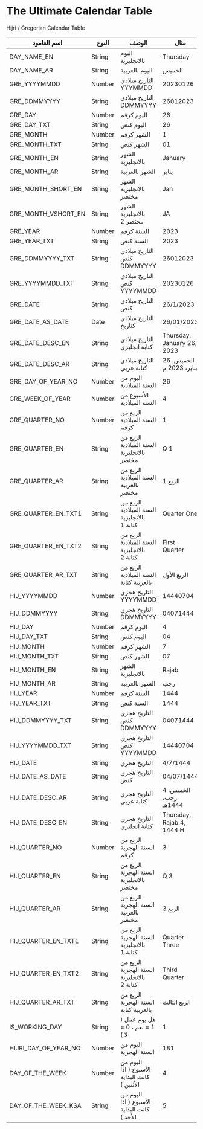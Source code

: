 # The Ultimate Calendar Table

Hijri / Gregorian Calendar Table



| اسم العامود          | النوع  | الوصف                                         | مثال                       |
| -------------------- | ------ | --------------------------------------------- | -------------------------- |
| DAY_NAME_EN          | String | اليوم بالانجليزية                             | Thursday                   |
| DAY_NAME_AR          | String | اليوم بالعربية                                | الخميس                     |
| GRE_YYYYMMDD         | Number | التاريخ ميلادي YYYMMDD                        | 20230126                   |
| GRE_DDMMYYYY         | String | التاريخ ميلادي DDMMYYYY                       | 26012023                   |
| GRE_DAY              | Number | اليوم كرقم                                    | 26                         |
| GRE_DAY_TXT          | String | اليوم كنص                                     | 26                         |
| GRE_MONTH            | Number | الشهر كرقم                                    | 1                          |
| GRE_MONTH_TXT        | String | الشهر كنص                                     | 01                         |
| GRE_MONTH_EN         | String | الشهر بالانجليزية                             | January                    |
| GRE_MONTH_AR         | String | الشهر بالعربية                                | يناير                      |
| GRE_MONTH_SHORT_EN   | String | الشهر بالانجليزية مختصر                       | Jan                        |
| GRE_MONTH_VSHORT_EN  | String | الشهر بالانجليزية مختصر 2                     | JA                         |
| GRE_YEAR             | Number | السنة كرقم                                    | 2023                       |
| GRE_YEAR_TXT         | String | السنة كنص                                     | 2023                       |
| GRE_DDMMYYYY_TXT     | String | التاريخ ميلادي كنص DDMMYYYY                   | 26012023                   |
| GRE_YYYYMMDD_TXT     | String | التاريخ ميلادي كنص YYYYMMDD                   | 20230126                   |
| GRE_DATE             | String | التاريخ ميلادي كنص                            | 26/1/2023                  |
| GRE_DATE_AS_DATE     | Date   | التاريخ ميلادي كتاريخ                         | 26/01/2023                 |
| GRE_DATE_DESC_EN     | String | التاريخ ميلادي كتابة انجليزي                  | Thursday, January 26, 2023 |
| GRE_DATE_DESC_AR     | String | التاريخ ميلادي كتابة عربي                     | الخميس، 26 يناير، 2023 م   |
| GRE_DAY_OF_YEAR_NO   | Number | اليوم من السنة الميلادية                      | 26                         |
| GRE_WEEK_OF_YEAR     | Number | الأسبوع من السنة الميلادية                    | 4                          |
| GRE_QUARTER_NO       | Number | الربع من السنة الميلادية كرقم                 | 1                          |
| GRE_QUARTER_EN       | String | الربع من السنة الميلادية بالانجليزية مختصر    | Q 1                        |
| GRE_QUARTER_AR       | String | الربع من السنة الميلادية بالعربية مختصر       | الربع 1                    |
| GRE_QUARTER_EN_TXT1  | String | الربع من السنة الميلادية بالانجليزية كتابة 1  | Quarter One                |
| GRE_QUARTER_EN_TXT2  | String | الربع من السنة الميلادية بالانجليزية كتابة 2  | First Quarter              |
| GRE_QUARTER_AR_TXT   | String | الربع من السنة الميلادية بالعربية كتابة       | الربع الأول                |
| HIJ_YYYYMMDD         | Number | التاريخ هجري YYYYMMDD                         | 14440704                   |
| HIJ_DDMMYYYY         | String | التاريخ هجري DDMMYYYY                         | 04071444                   |
| HIJ_DAY              | Number | اليوم كرقم                                    | 4                          |
| HIJ_DAY_TXT          | String | اليوم كنص                                     | 04                         |
| HIJ_MONTH            | Number | الشهر كرقم                                    | 7                          |
| HIJ_MONTH_TXT        | String | الشهر كنص                                     | 07                         |
| HIJ_MONTH_EN         | String | الشهر بالانجليزية                             | Rajab                      |
| HIJ_MONTH_AR         | String | الشهر بالعربية                                | رجب                        |
| HIJ_YEAR             | Number | السنة كرقم                                    | 1444                       |
| HIJ_YEAR_TXT         | String | السنة كنص                                     | 1444                       |
| HIJ_DDMMYYYY_TXT     | String | التاريخ هجري كنص DDMMYYYY                     | 04071444                   |
| HIJ_YYYYMMDD_TXT     | String | التاريخ هجري كنص YYYYMMDD                     | 14440704                   |
| HIJ_DATE             | String | التاريخ هجري                                  | 4/7/1444                   |
| HIJ_DATE_AS_DATE     | String | التاريخ هجري كنص                              | 04/07/1444                 |
| HIJ_DATE_DESC_AR     | String | التاريخ هجري كتابة عربي                       | الخميس، 4 رجب، 1444هـ      |
| HIJ_DATE_DESC_EN     | String | التاريخ هجري كتابة انجليزي                    | Thursday, Rajab 4, 1444 H  |
| HIJ_QUARTER_NO       | Number | الربع من السنة الهجرية كرقم                   | 3                          |
| HIJ_QUARTER_EN       | String | الربع من السنة الهجرية بالانجليزية مختصر      | Q 3                        |
| HIJ_QUARTER_AR       | String | الربع من السنة الهجرية بالعربية مختصر         | الربع 3                    |
| HIJ_QUARTER_EN_TXT1  | String | الربع من السنة الهجرية بالانجليزية كتابة 1    | Quarter Three              |
| HIJ_QUARTER_EN_TXT2  | String | الربع من السنة الهجرية بالانجليزية كتابة 2    | Third Quarter              |
| HIJ_QUARTER_AR_TXT   | String | الربع من السنة الهجرية بالعربية كتابة         | الربع الثالث               |
| IS_WORKING_DAY       | String | هل يوم عمل ( 1 = نعم ، 0 = لا )               | 1                          |
| HIJRI_DAY_OF_YEAR_NO | Number | اليوم من السنة الهجرية                        | 181                        |
| DAY_OF_THE_WEEK      | Number | اليوم من الأسبوع ( اذا كانت البداية الأثنين ) | 4                          |
| DAY_OF_THE_WEEK_KSA  | String | اليوم من الأسبوع ( اذا كانت البداية الأحد )   | 5                          |